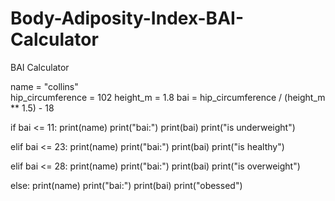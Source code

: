 # Body-Adiposity-Index-BAI-Calculator
BAI Calculator

name = "collins"                                                               
hip_circumference = 102
height_m  = 1.8
bai = hip_circumference / (height_m ** 1.5) - 18

if bai <= 11:
    print(name)
    print("bai:")
    print(bai)
    print("is underweight")
    
elif bai <= 23:
    print(name)
    print("bai:")
    print(bai)
    print("is healthy")
    
elif bai <= 28:
    print(name)
    print("bai:")
    print(bai)
    print("is overweight")
    
else:
    print(name)
    print("bai:")
    print(bai)
    print("obessed")
    
